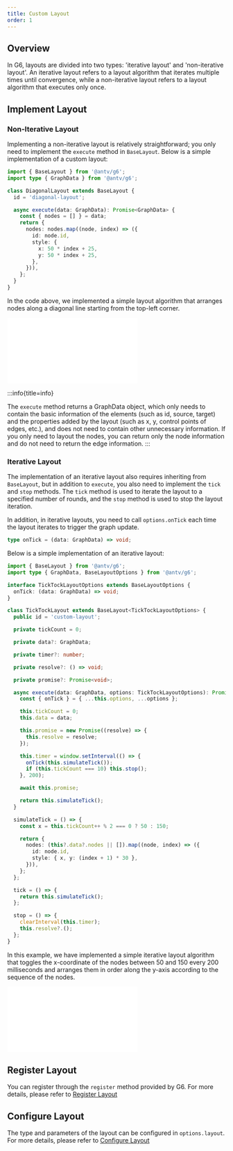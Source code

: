 ```yaml
---
title: Custom Layout
order: 1
---
```


## Overview

In G6, layouts are divided into two types: 'iterative layout' and 'non-iterative layout'. An iterative layout refers to a layout algorithm that iterates multiple times until convergence, while a non-iterative layout refers to a layout algorithm that executes only once.

## Implement Layout

### Non-Iterative Layout

Implementing a non-iterative layout is relatively straightforward; you only need to implement the `execute` method in `BaseLayout`. Below is a simple implementation of a custom layout:

```typescript
import { BaseLayout } from '@antv/g6';
import type { GraphData } from '@antv/g6';

class DiagonalLayout extends BaseLayout {
  id = 'diagonal-layout';

  async execute(data: GraphData): Promise<GraphData> {
    const { nodes = [] } = data;
    return {
      nodes: nodes.map((node, index) => ({
        id: node.id,
        style: {
          x: 50 * index + 25,
          y: 50 * index + 25,
        },
      })),
    };
  }
}
```

In the code above, we implemented a simple layout algorithm that arranges nodes along a diagonal line starting from the top-left corner.

<embed src="@/docs/manual/custom-extension-common/layout/non-iterative-layout.md"></embed>

:::info{title=info}

The `execute` method returns a GraphData object, which only needs to contain the basic information of the elements (such as id, source, target) and the properties added by the layout (such as x, y, control points of edges, etc.), and does not need to contain other unnecessary information.
If you only need to layout the nodes, you can return only the node information and do not need to return the edge information.
:::

### Iterative Layout

The implementation of an iterative layout also requires inheriting from `BaseLayout`, but in addition to `execute`, you also need to implement the `tick` and `stop` methods. The `tick` method is used to iterate the layout to a specified number of rounds, and the `stop` method is used to stop the layout iteration.

In addition, in iterative layouts, you need to call `options.onTick` each time the layout iterates to trigger the graph update.

```typescript
type onTick = (data: GraphData) => void;
```

Below is a simple implementation of an iterative layout:

```typescript
import { BaseLayout } from '@antv/g6';
import type { GraphData, BaseLayoutOptions } from '@antv/g6';

interface TickTockLayoutOptions extends BaseLayoutOptions {
  onTick: (data: GraphData) => void;
}

class TickTockLayout extends BaseLayout<TickTockLayoutOptions> {
  public id = 'custom-layout';

  private tickCount = 0;

  private data?: GraphData;

  private timer?: number;

  private resolve?: () => void;

  private promise?: Promise<void>;

  async execute(data: GraphData, options: TickTockLayoutOptions): Promise<GraphData> {
    const { onTick } = { ...this.options, ...options };

    this.tickCount = 0;
    this.data = data;

    this.promise = new Promise((resolve) => {
      this.resolve = resolve;
    });

    this.timer = window.setInterval(() => {
      onTick(this.simulateTick());
      if (this.tickCount === 10) this.stop();
    }, 200);

    await this.promise;

    return this.simulateTick();
  }

  simulateTick = () => {
    const x = this.tickCount++ % 2 === 0 ? 50 : 150;

    return {
      nodes: (this?.data?.nodes || []).map((node, index) => ({
        id: node.id,
        style: { x, y: (index + 1) * 30 },
      })),
    };
  };

  tick = () => {
    return this.simulateTick();
  };

  stop = () => {
    clearInterval(this.timer);
    this.resolve?.();
  };
}
```

In this example, we have implemented a simple iterative layout algorithm that toggles the x-coordinate of the nodes between 50 and 150 every 200 milliseconds and arranges them in order along the y-axis according to the sequence of the nodes.

<embed src="@/docs/manual/custom-extension-common/layout/iterative-layout.md"></embed>

## Register Layout

You can register through the `register` method provided by G6. For more details, please refer to [Register Layout](/en/manual/core-concept/layout#register-layout)

## Configure Layout

The type and parameters of the layout can be configured in `options.layout`. For more details, please refer to [Configure Layout](/en/manual/core-concept/layout#configure-layout)

